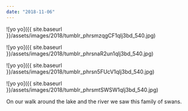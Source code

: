 ```yaml
---
date: "2018-11-06"
---
```


![yo yo]({{ site.baseurl }}/assets/images/2018/tumblr_phrsmzqgCF1qlj3bd_540.jpg)

![yo yo]({{ site.baseurl }}/assets/images/2018/tumblr_phrsnaR2un1qlj3bd_540.jpg)

![yo yo]({{ site.baseurl }}/assets/images/2018/tumblr_phrsn5FUcV1qlj3bd_540.jpg)

![yo yo]({{ site.baseurl }}/assets/images/2018/tumblr_phrsmtSWSW1qlj3bd_540.jpg)

On our walk around the lake and the river we saw this family of swans.
